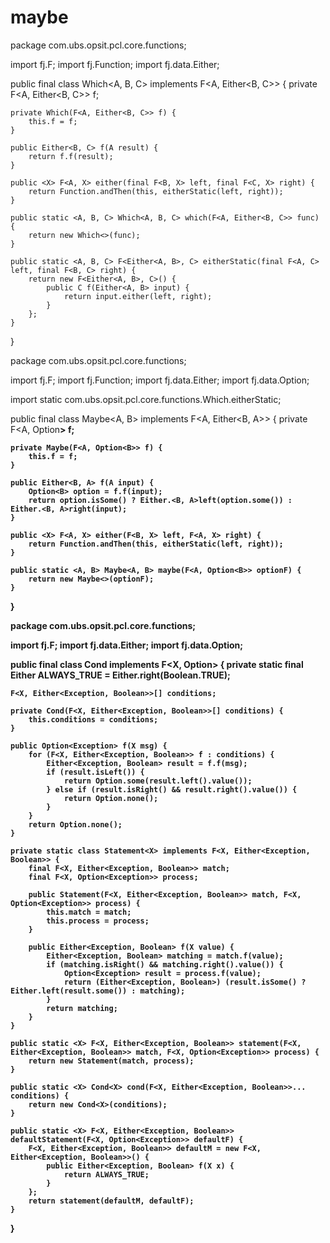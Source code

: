 maybe
=====

package com.ubs.opsit.pcl.core.functions;

import fj.F;
import fj.Function;
import fj.data.Either;

public final class Which<A, B, C> implements F<A, Either<B, C>> {
	private F<A, Either<B, C>> f;

	private Which(F<A, Either<B, C>> f) {
		this.f = f;
	}

	public Either<B, C> f(A result) {
		return f.f(result);
	}

	public <X> F<A, X> either(final F<B, X> left, final F<C, X> right) {
		return Function.andThen(this, eitherStatic(left, right));
	}

	public static <A, B, C> Which<A, B, C> which(F<A, Either<B, C>> func) {
		return new Which<>(func);
	}

	public static <A, B, C> F<Either<A, B>, C> eitherStatic(final F<A, C> left, final F<B, C> right) {
		return new F<Either<A, B>, C>() {
			public C f(Either<A, B> input) {
				return input.either(left, right);
			}
		};
	}

}


package com.ubs.opsit.pcl.core.functions;

import fj.F;
import fj.Function;
import fj.data.Either;
import fj.data.Option;

import static com.ubs.opsit.pcl.core.functions.Which.eitherStatic;

public final class Maybe<A, B> implements F<A, Either<B, A>> {
	private F<A, Option<B>> f;

	private Maybe(F<A, Option<B>> f) {
		this.f = f;
	}

	public Either<B, A> f(A input) {
		Option<B> option = f.f(input);
		return option.isSome() ? Either.<B, A>left(option.some()) : Either.<B, A>right(input);
	}

	public <X> F<A, X> either(F<B, X> left, F<A, X> right) {
		return Function.andThen(this, eitherStatic(left, right));
	}

	public static <A, B> Maybe<A, B> maybe(F<A, Option<B>> optionF) {
		return new Maybe<>(optionF);
	}

}

package com.ubs.opsit.pcl.core.functions;

import fj.F;
import fj.data.Either;
import fj.data.Option;

public final class Cond<X> implements F<X, Option<Exception>> {
	private static final Either ALWAYS_TRUE = Either.right(Boolean.TRUE);

	F<X, Either<Exception, Boolean>>[] conditions;

	private Cond(F<X, Either<Exception, Boolean>>[] conditions) {
		this.conditions = conditions;
	}

	public Option<Exception> f(X msg) {
		for (F<X, Either<Exception, Boolean>> f : conditions) {
			Either<Exception, Boolean> result = f.f(msg);
			if (result.isLeft()) {
				return Option.some(result.left().value());
			} else if (result.isRight() && result.right().value()) {
				return Option.none();
			}
		}
		return Option.none();
	}

	private static class Statement<X> implements F<X, Either<Exception, Boolean>> {
		final F<X, Either<Exception, Boolean>> match;
		final F<X, Option<Exception>> process;

		public Statement(F<X, Either<Exception, Boolean>> match, F<X, Option<Exception>> process) {
			this.match = match;
			this.process = process;
		}

		public Either<Exception, Boolean> f(X value) {
			Either<Exception, Boolean> matching = match.f(value);
			if (matching.isRight() && matching.right().value()) {
				Option<Exception> result = process.f(value);
				return (Either<Exception, Boolean>) (result.isSome() ? Either.left(result.some()) : matching);
			}
			return matching;
		}
	}

	public static <X> F<X, Either<Exception, Boolean>> statement(F<X, Either<Exception, Boolean>> match, F<X, Option<Exception>> process) {
		return new Statement(match, process);
	}

	public static <X> Cond<X> cond(F<X, Either<Exception, Boolean>>... conditions) {
		return new Cond<X>(conditions);
	}

	public static <X> F<X, Either<Exception, Boolean>> defaultStatement(F<X, Option<Exception>> defaultF) {
		F<X, Either<Exception, Boolean>> defaultM = new F<X, Either<Exception, Boolean>>() {
			public Either<Exception, Boolean> f(X x) {
				return ALWAYS_TRUE;
			}
		};
		return statement(defaultM, defaultF);
	}

}
